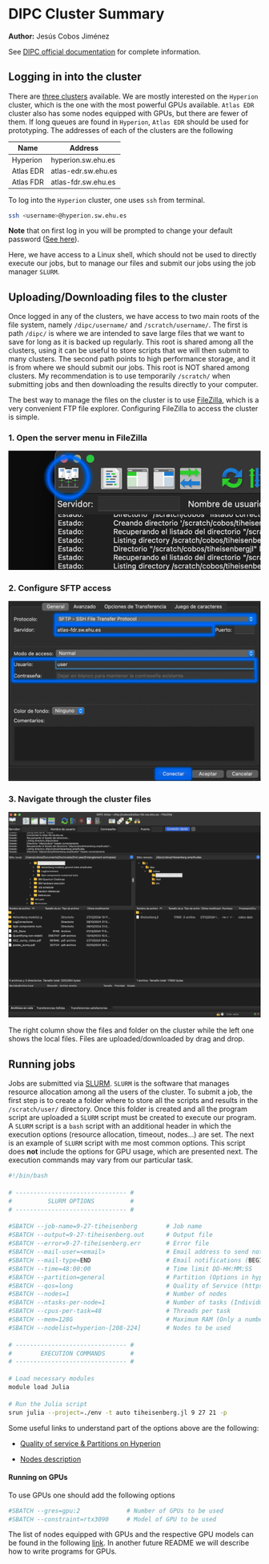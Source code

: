 # DIPC Cluster Summary

**Author:** Jesús Cobos Jiménez

See [DIPC official documentation](https://scc.dipc.org/docs/) for complete information.

## Logging in into the cluster

There are [three clusters](https://scc.dipc.org/docs/general/overview/) available. We are mostly interested on the `Hyperion` cluster, which is the one with the most powerful GPUs available. `Atlas EDR` cluster also has some nodes equipped with GPUs, but there are fewer of them. If long queues are found in `Hyperion`, `Atlas EDR` should be used for prototyping. The addresses of each of the clusters are the following

| Name      | Address             |
|-----------|---------------------|
| Hyperion  | hyperion.sw.ehu.es  |
| Atlas EDR | atlas-edr.sw.ehu.es |
| Atlas FDR | atlas-fdr.sw.ehu.es |

To log into the `Hyperion` cluster, one uses `ssh` from terminal.

```bash
ssh <username>@hyperion.sw.ehu.es
```

**Note** that on first log in you will be prompted to change your default password ([See here](https://scc.dipc.org/docs/access/accounts/#modifying-your-password)).

Here, we have access to a Linux shell, which should not be used to directly execute our jobs, but to manage our files and submit our jobs using the job manager `SLURM`.

## Uploading/Downloading files to the cluster

Once logged in any of the clusters, we have access to two main roots of the file system, namely `/dipc/username/` and `/scratch/username/`. The first is path `/dipc/` is where we are intended to save large files that we want to save for long as it is backed up regularly. This root is shared among all the clusters, using it can be useful to store scripts that we will then submit to many clusters. The second path points to high performance storage, and it is from where we should submit our jobs. This root is NOT shared among clusters. My recommendation is to use temporarily `/scratch/` when submitting jobs and then downloading the results directly to your computer.

The best way to manage the files on the cluster is to use [FileZilla](https://filezilla-project.org/), which is a very convenient FTP file explorer. Configuring FileZilla to access the cluster is simple.

### 1. Open the server menu in FileZilla

![Image](/README/DIPC%20Cluster/Summary%20figures/FTP%20server%20add%20button.png)

### 2. Configure SFTP access

![Image](/README/DIPC%20Cluster/Summary%20figures/FTP%20server%20credentials.png)

### 3. Navigate through the cluster files

![Image](/README/DIPC%20Cluster/Summary%20figures/Complete%20FileZilla%20view.png)

The right column show the files and folder on the cluster while the left one shows the local files. Files are uploaded/downloaded by drag and drop.

## Running jobs

Jobs are submitted via [SLURM](https://scc.dipc.org/docs/jobs/slurm/). `SLURM` is the software that manages resource allocation among all the users of the cluster. To submit a job, the first step is to create a folder where to store all the scripts and results in the `/scratch/user/` directory. Once this folder is created and all the program script are uploaded a `SLURM` script must be created to execute our program. A `SLURM` script is a `bash` script with an additional header in which the execution options (resource allocation, timeout, nodes...) are set. The next is an example of `SLURM` script with me most common options. This script does **not** include the options for GPU usage, which are presented next. The execution commands may vary from our particular task.

```bash
#!/bin/bash

# ------------------------------- #
#          SLURM OPTIONS          #
# ------------------------------- #

#SBATCH --job-name=9-27-tiheisenberg        # Job name
#SBATCH --output=9-27-tiheisenberg.out      # Output file
#SBATCH --error=9-27-tiheisenberg.err       # Error file
#SBATCH --mail-user=<email>                 # Email address to send notifications
#SBATCH --mail-type=END                     # Email notifications (BEGIN, END, FAIL, ALL)
#SBATCH --time=48:00:00                     # Time limit DD-HH:MM:SS
#SBATCH --partition=general                 # Partition (Options in hyperion: general/preemption/preemption-gpu)
#SBATCH --qos=long                          # Quality of Service (https://scc.dipc.org/docs/systems/hyperion/jobs/slurm/#qos-and-partitions)
#SBATCH --nodes=1                           # Number of nodes
#SBATCH --ntasks-per-node=1                 # Number of tasks (Individual instances of the job) per node
#SBATCH --cpus-per-task=48                  # Threads per task
#SBATCH --mem=128G                          # Maximum RAM (Only a number is considered MB, adding G at the end changes to GB)
#SBATCH --nodelist=hyperion-[208-224]       # Nodes to be used

# ------------------------------- #
#        EXECUTION COMMANDS       #
# ------------------------------- #

# Load necessary modules
module load Julia

# Run the Julia script
srun julia --project=./env -t auto tiheisenberg.jl 9 27 21 -p
```

Some useful links to understand part of the options above are the following:

- [Quality of service & Partitions on Hyperion](https://scc.dipc.org/docs/systems/hyperion/jobs/slurm/#qos-and-partitions)

- [Nodes description](https://scc.dipc.org/docs/systems/hyperion/overview/#specifications)

#### Running on GPUs

To use GPUs one should add the following options

```bash
#SBATCH --gres=gpu:2             # Number of GPUs to be used 
#SBATCH --constraint=rtx3090     # Model of GPU to be used
```

The list of nodes equipped with GPUs and the respective GPU models can be found in the following [link](https://scc.dipc.org/docs/systems/hyperion/jobs/slurm/gpus/#hyperion-system). In another future README we will describe how to write programs for GPUs.

